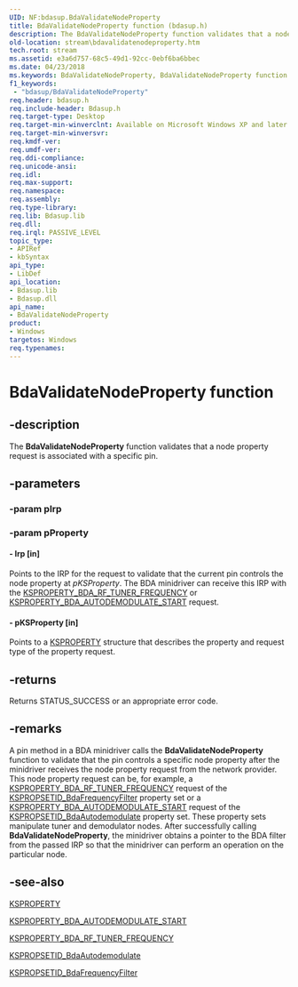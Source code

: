 ```yaml
---
UID: NF:bdasup.BdaValidateNodeProperty
title: BdaValidateNodeProperty function (bdasup.h)
description: The BdaValidateNodeProperty function validates that a node property request is associated with a specific pin.
old-location: stream\bdavalidatenodeproperty.htm
tech.root: stream
ms.assetid: e3a6d757-68c5-49d1-92cc-0ebf6ba6bbec
ms.date: 04/23/2018
ms.keywords: BdaValidateNodeProperty, BdaValidateNodeProperty function [Streaming Media Devices], bdaref_a6f1ec2f-9e23-4cbb-a3dc-fab0d2c5ca1c.xml, bdasup/BdaValidateNodeProperty, stream.bdavalidatenodeproperty
f1_keywords:
 - "bdasup/BdaValidateNodeProperty"
req.header: bdasup.h
req.include-header: Bdasup.h
req.target-type: Desktop
req.target-min-winverclnt: Available on Microsoft Windows XP and later operating systems. This routine is available on the Windows 2000 platform only if Microsoft DirectX 9.0 and later is installed on that platform.
req.target-min-winversvr: 
req.kmdf-ver: 
req.umdf-ver: 
req.ddi-compliance: 
req.unicode-ansi: 
req.idl: 
req.max-support: 
req.namespace: 
req.assembly: 
req.type-library: 
req.lib: Bdasup.lib
req.dll: 
req.irql: PASSIVE_LEVEL
topic_type:
- APIRef
- kbSyntax
api_type:
- LibDef
api_location:
- Bdasup.lib
- Bdasup.dll
api_name:
- BdaValidateNodeProperty
product:
- Windows
targetos: Windows
req.typenames: 
---
```


# BdaValidateNodeProperty function


## -description


The <b>BdaValidateNodeProperty</b> function validates that a node property request is associated with a specific pin. 


## -parameters




### -param pIrp




### -param pProperty






#### - Irp [in]

Points to the IRP for the request to validate that the current pin controls the node property at <i>pKSProperty</i>. The BDA minidriver can receive this IRP with the <a href="https://docs.microsoft.com/windows-hardware/drivers/stream/ksproperty-bda-rf-tuner-frequency">KSPROPERTY_BDA_RF_TUNER_FREQUENCY</a> or <a href="https://docs.microsoft.com/windows-hardware/drivers/stream/ksproperty-bda-autodemodulate-start">KSPROPERTY_BDA_AUTODEMODULATE_START</a> request.


#### - pKSProperty [in]

Points to a <a href="https://docs.microsoft.com/previous-versions/ff564262(v=vs.85)">KSPROPERTY</a> structure that describes the property and request type of the property request.


## -returns



Returns STATUS_SUCCESS or an appropriate error code. 




## -remarks



A pin method in a BDA minidriver calls the <b>BdaValidateNodeProperty</b> function to validate that the pin controls a specific node property after the minidriver receives the node property request from the network provider. This node property request can be, for example, a <a href="https://docs.microsoft.com/windows-hardware/drivers/stream/ksproperty-bda-rf-tuner-frequency">KSPROPERTY_BDA_RF_TUNER_FREQUENCY</a> request of the <a href="https://docs.microsoft.com/windows-hardware/drivers/stream/kspropsetid-bdafrequencyfilter">KSPROPSETID_BdaFrequencyFilter</a> property set or a <a href="https://docs.microsoft.com/windows-hardware/drivers/stream/ksproperty-bda-autodemodulate-start">KSPROPERTY_BDA_AUTODEMODULATE_START</a> request of the <a href="https://docs.microsoft.com/windows-hardware/drivers/stream/kspropsetid-bdaautodemodulate">KSPROPSETID_BdaAutodemodulate</a> property set. These property sets manipulate tuner and demodulator nodes. After successfully calling <b>BdaValidateNodeProperty</b>, the minidriver obtains a pointer to the BDA filter from the passed IRP so that the minidriver can perform an operation on the particular node. 




## -see-also




<a href="https://docs.microsoft.com/previous-versions/ff564262(v=vs.85)">KSPROPERTY</a>



<a href="https://docs.microsoft.com/windows-hardware/drivers/stream/ksproperty-bda-autodemodulate-start">KSPROPERTY_BDA_AUTODEMODULATE_START</a>



<a href="https://docs.microsoft.com/windows-hardware/drivers/stream/ksproperty-bda-rf-tuner-frequency">KSPROPERTY_BDA_RF_TUNER_FREQUENCY</a>



<a href="https://docs.microsoft.com/windows-hardware/drivers/stream/kspropsetid-bdaautodemodulate">KSPROPSETID_BdaAutodemodulate</a>



<a href="https://docs.microsoft.com/windows-hardware/drivers/stream/kspropsetid-bdafrequencyfilter">KSPROPSETID_BdaFrequencyFilter</a>
 

 

